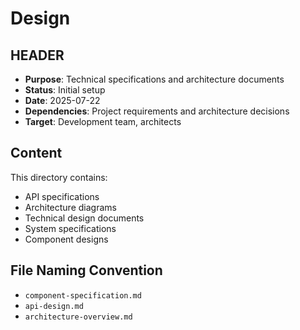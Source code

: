 # Design

## HEADER
- **Purpose**: Technical specifications and architecture documents
- **Status**: Initial setup
- **Date**: 2025-07-22
- **Dependencies**: Project requirements and architecture decisions
- **Target**: Development team, architects

## Content

This directory contains:
- API specifications
- Architecture diagrams
- Technical design documents
- System specifications
- Component designs

## File Naming Convention
- `component-specification.md`
- `api-design.md`
- `architecture-overview.md`